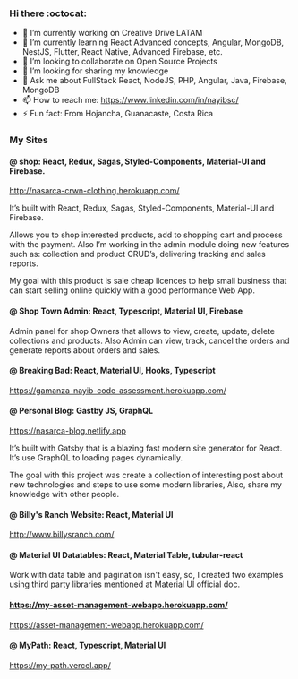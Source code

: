 ### Hi there :octocat:


- 🔭 I’m currently working on Creative Drive LATAM
- 🌱 I’m currently learning React Advanced concepts, Angular, MongoDB, NestJS, Flutter, React Native, Advanced Firebase, etc. 
- 🌋 I’m looking to collaborate on Open Source Projects
- 🐉 I’m looking for sharing my knowledge
- 💬 Ask me about FullStack React, NodeJS, PHP, Angular, Java, Firebase, MongoDB
- 📫 How to reach me: https://www.linkedin.com/in/nayibsc/
- ⚡ Fun fact: From Hojancha, Guanacaste, Costa Rica  

### My Sites

#### @ shop: React, Redux, Sagas, Styled-Components, Material-UI and Firebase.

http://nasarca-crwn-clothing.herokuapp.com/


It’s built with React, Redux, Sagas, Styled-Components, Material-UI and Firebase.

Allows you to shop interested products, add to shopping cart and process with the payment. Also I’m working in the admin module doing new features such as: collection and product CRUD’s, delivering tracking and sales reports.

My goal with this product is sale cheap licences to help small business that can start selling online quickly with a good performance Web App. 


#### @ Shop Town Admin: React, Typescript, Material UI, Firebase

Admin panel for shop Owners that allows to view, create, update, delete collections and products. Also Admin can view, track, cancel the orders and generate reports about orders and sales.


#### @ Breaking Bad: React, Material UI, Hooks, Typescript

https://gamanza-nayib-code-assessment.herokuapp.com/

#### @ Personal Blog: Gastby JS, GraphQL

https://nasarca-blog.netlify.app


It’s built with Gatsby that is a blazing fast modern site generator for React. It’s use GraphQL to loading pages dynamically. 

The goal with this project was create a collection of interesting post about new technologies and steps to use some modern libraries, Also, share my knowledge with other people.  


#### @ Billy's Ranch Website: React, Material UI

http://www.billysranch.com/

#### @ Material UI Datatables: React, Material Table, tubular-react

Work with data table and pagination isn't easy, so, I created two examples using third party libraries mentioned at Material UI official doc.

#### https://my-asset-management-webapp.herokuapp.com/

https://asset-management-webapp.herokuapp.com/

#### @ MyPath: React, Typescript, Material UI
https://my-path.vercel.app/

